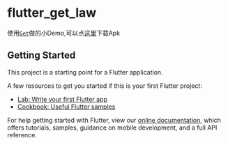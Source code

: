 # flutter_get_law

使用<a href="https://pub.flutter-io.cn/packages/get">`Get`</a>做的小Demo,可以点<a href="https://github.com/niyangup/flutter_demo/releases">这里</a>下载Apk

## Getting Started

This project is a starting point for a Flutter application.

A few resources to get you started if this is your first Flutter project:

- [Lab: Write your first Flutter app](https://flutter.dev/docs/get-started/codelab)
- [Cookbook: Useful Flutter samples](https://flutter.dev/docs/cookbook)

For help getting started with Flutter, view our
[online documentation](https://flutter.dev/docs), which offers tutorials,
samples, guidance on mobile development, and a full API reference.

